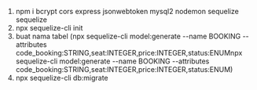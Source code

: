 

1. npm i bcrypt cors express jsonwebtoken mysql2 nodemon sequelize sequelize
2. npx sequelize-cli init
3. buat nama tabel (npx sequelize-cli model:generate --name BOOKING --attributes code_booking:STRING,seat:INTEGER,price:INTEGER,status:ENUMnpx sequelize-cli model:generate --name BOOKING --attributes code_booking:STRING,seat:INTEGER,price:INTEGER,status:ENUM)
4. npx sequelize-cli db:migrate